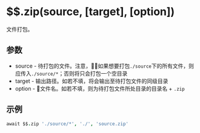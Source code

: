 # $$.zip(source, [target], [option])

文件打包。

## 参数

- source - 待打包的文件。注意，如果想要打包`./source`下的所有文件，则应传入`./source/*`；否则将只会打包一个空目录
- target - 输出路径。如若不填，将会输出至待打包文件的同级目录
- option - 文件名。如若不填，则为待打包文件所处目录的目录名 + `.zip`

## 示例

```coffeescript
await $$.zip './source/*', './', 'source.zip'
```